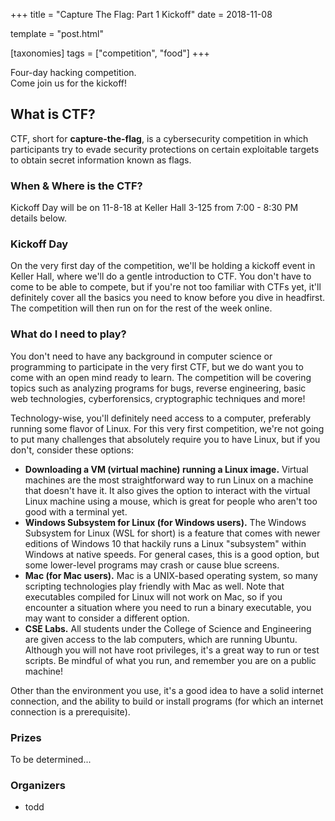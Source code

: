 +++
title = "Capture The Flag: Part 1 Kickoff"
date = 2018-11-08

template = "post.html"

[taxonomies]
tags = ["competition", "food"]
+++

Four-day hacking competition.  
Come join us for the kickoff!

<!-- more -->

## What is CTF?

CTF, short for **capture-the-flag**, is a cybersecurity competition in which participants try to evade security protections on certain exploitable targets to obtain secret information known as flags.

### When & Where is the CTF?

Kickoff Day will be on 11-8-18 at Keller Hall 3-125 from 7:00 - 8:30 PM details below.  

### Kickoff Day

On the very first day of the competition, we'll be holding a kickoff event in Keller Hall, where we'll do a gentle introduction to CTF. You don't have to come to be able to compete, but if you're not too familiar with CTFs yet, it'll definitely cover all the basics you need to know before you dive in headfirst. The competition will then run on for the rest of the week online.

### What do I need to play?

You don't need to have any background in computer science or programming to participate in the very first CTF, but we do want you to come with an open mind ready to learn. The competition will be covering topics such as analyzing programs for bugs, reverse engineering, basic web technologies, cyberforensics, cryptographic techniques and more!

Technology-wise, you'll definitely need access to a computer, preferably running some flavor of Linux. For this very first competition, we're not going to put many challenges that absolutely require you to have Linux, but if you don't, consider these options:

- **Downloading a VM (virtual machine) running a Linux image.** Virtual machines are the most straightforward way to run Linux on a machine that doesn't have it. It also gives the option to interact with the virtual Linux machine using a mouse, which is great for people who aren't too good with a terminal yet.
- **Windows Subsystem for Linux (for Windows users).** The Windows Subsystem for Linux (WSL for short) is a feature that comes with newer editions of Windows 10 that hackily runs a Linux "subsystem" within Windows at native speeds. For general cases, this is a good option, but some lower-level programs may crash or cause blue screens.
- **Mac (for Mac users).** Mac is a UNIX-based operating system, so many scripting technologies play friendly with Mac as well. Note that executables compiled for Linux will not work on Mac, so if you encounter a situation where you need to run a binary executable, you may want to consider a different option.
- **CSE Labs.** All students under the College of Science and Engineering are given access to the lab computers, which are running Ubuntu. Although you will not have root privileges, it's a great way to run or test scripts. Be mindful of what you run, and remember you are on a public machine!

Other than the environment you use, it's a good idea to have a solid internet connection, and the ability to build or install programs (for which an internet connection is a prerequisite).

### Prizes

To be determined...

### Organizers

- todd
